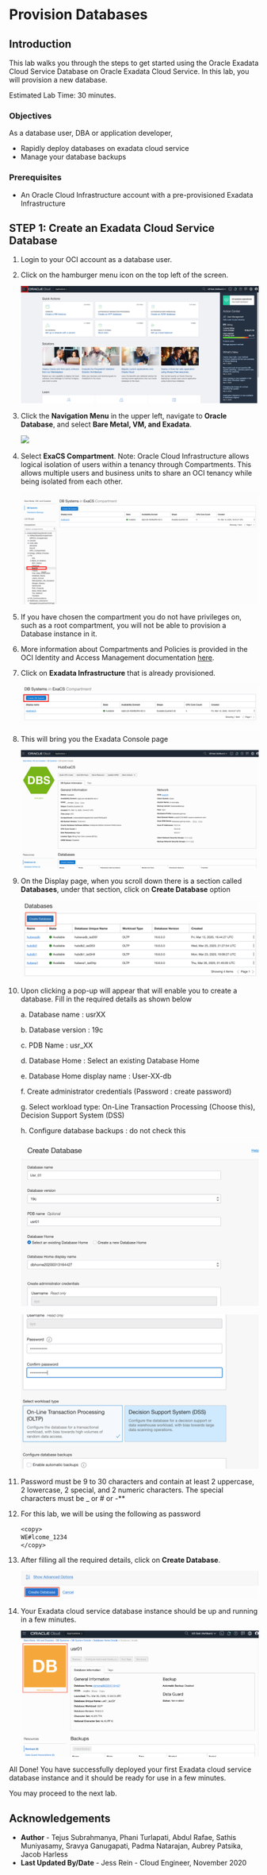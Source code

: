 # Provision Databases

## Introduction

This lab walks you through the steps to get started using the Oracle Exadata Cloud Service Database on Oracle Exadata Cloud Service. In this lab, you will provision a new database.

Estimated Lab Time: 30 minutes.

### Objectives

As a database user, DBA or application developer,

* Rapidly deploy databases on exadata cloud service
* Manage your database backups

### Prerequisites

* An Oracle Cloud Infrastructure account with a pre-provisioned Exadata Infrastructure

## **STEP 1:** Create an Exadata Cloud Service Database

1. Login to your OCI account as a database user.

2. Click on the hamburger menu icon on the top left of the screen.

    ![](./images/oci_homepage.png " ")

3. Click the **Navigation Menu** in the upper left, navigate to **Oracle Database**, and select **Bare Metal, VM, and Exadata**.

	![](https://raw.githubusercontent.com/oracle/learning-library/master/common/images/console/database-dbcs.png " ")

4. Select **ExaCS Compartment**. Note: Oracle Cloud Infrastructure allows logical isolation of users within a tenancy through Compartments. This allows multiple users and business units to share an OCI tenancy while being isolated from each other.

    ![](./images/oci_db_display.png " ")

5. If you have chosen the compartment you do not have privileges on, such as a root compartment, you will not be able to provision a Database instance in it.

6. More information about Compartments and Policies is provided in the OCI Identity and Access Management documentation [here](https://docs.cloud.oracle.com/iaas/Content/Identity/Tasks/managingcompartments.htm?tocpath=Services%7CIAM%7C_____13).

7. Click on **Exadata Infrastructure** that is already provisioned.

    ![](./images/create_db.png " ")

8. This will bring you the Exadata Console page

    ![](./images/oci_db_details.png " ")

9. On the Display page, when you scroll down there is a section called **Databases**, under that section, click on **Create Database** option

    ![](./images/oci_db_list.png " ")

10. Upon clicking a pop-up will appear that will enable you to create a database. Fill in the required details as shown below


    a. Database name : usrXX

    b. Database version : 19c

    c. PDB Name : usr_XX

    d. Database Home : Select an existing Database Home

    e. Database Home display name : User-XX-db

    f. Create administrator credentials (Password : create password)

    g. Select workload type: On-Line Transaction Processing (Choose this), Decision Support System (DSS)

    h. Configure database backups : do not check this</copy>

    ![](./images/oci_create_db_1.png " ")

    ![](./images/oci_create_db_2.png " ")

11. Password must be 9 to 30 characters and contain at least 2 uppercase, 2 lowercase, 2 special, and 2 numeric characters. The special characters must be _ or # or -**

12. For this lab, we will be using the following as password

    ```
    <copy>
    WE#lcome_1234
    </copy>
    ```

13. After filling all the required details, click on **Create Database**.

    ![](./images/oci_create_db.png " ")

14. Your Exadata cloud service database instance should be up and running in a few minutes.

    ![](./images/oci_db_provisioning.png " ")


All Done! You have successfully deployed your first Exadata cloud service database instance and it should be ready for use in a few minutes.

You may proceed to the next lab.

## Acknowledgements

- **Author** - Tejus Subrahmanya, Phani Turlapati, Abdul Rafae, Sathis Muniyasamy, Sravya Ganugapati, Padma Natarajan, Aubrey Patsika, Jacob Harless
- **Last Updated By/Date** - Jess Rein - Cloud Engineer, November 2020


